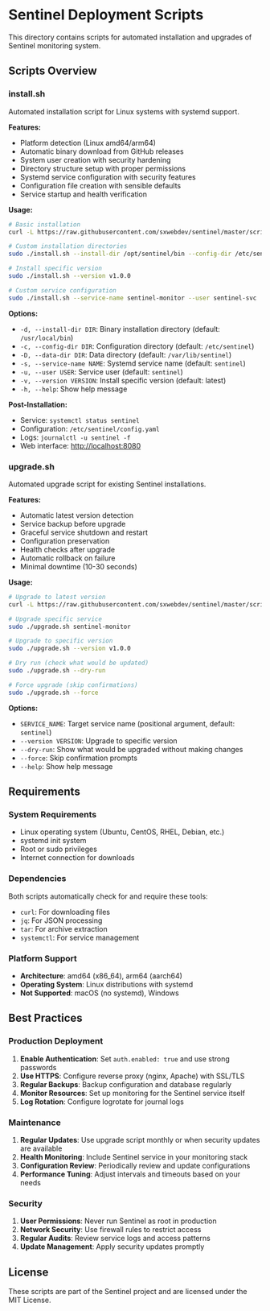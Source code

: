 # Sentinel Deployment Scripts

This directory contains scripts for automated installation and upgrades of Sentinel monitoring system.

## Scripts Overview

### install.sh

Automated installation script for Linux systems with systemd support.

**Features:**

- Platform detection (Linux amd64/arm64)
- Automatic binary download from GitHub releases
- System user creation with security hardening
- Directory structure setup with proper permissions
- Systemd service configuration with security features
- Configuration file creation with sensible defaults
- Service startup and health verification

**Usage:**

```bash
# Basic installation
curl -L https://raw.githubusercontent.com/sxwebdev/sentinel/master/scripts/install.sh | sudo bash

# Custom installation directories
sudo ./install.sh --install-dir /opt/sentinel/bin --config-dir /etc/sentinel

# Install specific version
sudo ./install.sh --version v1.0.0

# Custom service configuration
sudo ./install.sh --service-name sentinel-monitor --user sentinel-svc
```

**Options:**

- `-d, --install-dir DIR`: Binary installation directory (default: `/usr/local/bin`)
- `-c, --config-dir DIR`: Configuration directory (default: `/etc/sentinel`)
- `-D, --data-dir DIR`: Data directory (default: `/var/lib/sentinel`)
- `-s, --service-name NAME`: Systemd service name (default: `sentinel`)
- `-u, --user USER`: Service user (default: `sentinel`)
- `-v, --version VERSION`: Install specific version (default: latest)
- `-h, --help`: Show help message

**Post-Installation:**

- Service: `systemctl status sentinel`
- Configuration: `/etc/sentinel/config.yaml`
- Logs: `journalctl -u sentinel -f`
- Web interface: <http://localhost:8080>

### upgrade.sh

Automated upgrade script for existing Sentinel installations.

**Features:**

- Automatic latest version detection
- Service backup before upgrade
- Graceful service shutdown and restart
- Configuration preservation
- Health checks after upgrade
- Automatic rollback on failure
- Minimal downtime (10-30 seconds)

**Usage:**

```bash
# Upgrade to latest version
curl -L https://raw.githubusercontent.com/sxwebdev/sentinel/master/scripts/upgrade.sh | sudo bash

# Upgrade specific service
sudo ./upgrade.sh sentinel-monitor

# Upgrade to specific version
sudo ./upgrade.sh --version v1.0.0

# Dry run (check what would be updated)
sudo ./upgrade.sh --dry-run

# Force upgrade (skip confirmations)
sudo ./upgrade.sh --force
```

**Options:**

- `SERVICE_NAME`: Target service name (positional argument, default: `sentinel`)
- `--version VERSION`: Upgrade to specific version
- `--dry-run`: Show what would be upgraded without making changes
- `--force`: Skip confirmation prompts
- `--help`: Show help message

## Requirements

### System Requirements

- Linux operating system (Ubuntu, CentOS, RHEL, Debian, etc.)
- systemd init system
- Root or sudo privileges
- Internet connection for downloads

### Dependencies

Both scripts automatically check for and require these tools:

- `curl`: For downloading files
- `jq`: For JSON processing
- `tar`: For archive extraction
- `systemctl`: For service management

### Platform Support

- **Architecture**: amd64 (x86_64), arm64 (aarch64)
- **Operating System**: Linux distributions with systemd
- **Not Supported**: macOS (no systemd), Windows

## Best Practices

### Production Deployment

1. **Enable Authentication**: Set `auth.enabled: true` and use strong passwords
1. **Use HTTPS**: Configure reverse proxy (nginx, Apache) with SSL/TLS
1. **Regular Backups**: Backup configuration and database regularly
1. **Monitor Resources**: Set up monitoring for the Sentinel service itself
1. **Log Rotation**: Configure logrotate for journal logs

### Maintenance

1. **Regular Updates**: Use upgrade script monthly or when security updates are available
1. **Health Monitoring**: Include Sentinel service in your monitoring stack
1. **Configuration Review**: Periodically review and update configurations
1. **Performance Tuning**: Adjust intervals and timeouts based on your needs

### Security

1. **User Permissions**: Never run Sentinel as root in production
1. **Network Security**: Use firewall rules to restrict access
1. **Regular Audits**: Review service logs and access patterns
1. **Update Management**: Apply security updates promptly

## License

These scripts are part of the Sentinel project and are licensed under the MIT License.
